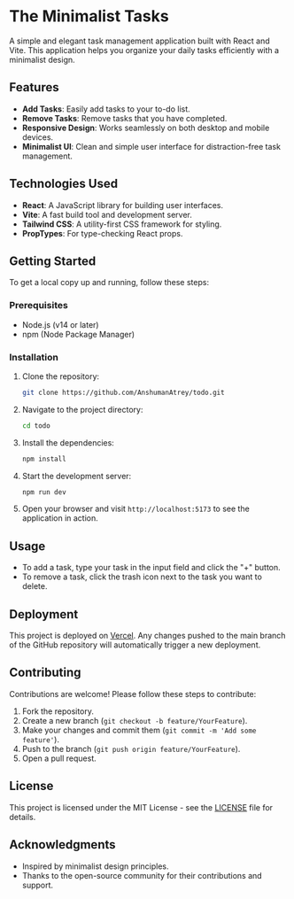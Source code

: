 # The Minimalist Tasks

A simple and elegant task management application built with React and Vite. This application helps you organize your daily tasks efficiently with a minimalist design.

## Features

- **Add Tasks**: Easily add tasks to your to-do list.
- **Remove Tasks**: Remove tasks that you have completed.
- **Responsive Design**: Works seamlessly on both desktop and mobile devices.
- **Minimalist UI**: Clean and simple user interface for distraction-free task management.

## Technologies Used

- **React**: A JavaScript library for building user interfaces.
- **Vite**: A fast build tool and development server.
- **Tailwind CSS**: A utility-first CSS framework for styling.
- **PropTypes**: For type-checking React props.

## Getting Started

To get a local copy up and running, follow these steps:

### Prerequisites

- Node.js (v14 or later)
- npm (Node Package Manager)

### Installation

1. Clone the repository:

   ```bash
   git clone https://github.com/AnshumanAtrey/todo.git
   ```

2. Navigate to the project directory:

   ```bash
   cd todo
   ```

3. Install the dependencies:

   ```bash
   npm install
   ```

4. Start the development server:

   ```bash
   npm run dev
   ```

5. Open your browser and visit `http://localhost:5173` to see the application in action.

## Usage

- To add a task, type your task in the input field and click the "+" button.
- To remove a task, click the trash icon next to the task you want to delete.

## Deployment

This project is deployed on [Vercel](https://vercel.com). Any changes pushed to the main branch of the GitHub repository will automatically trigger a new deployment.

## Contributing

Contributions are welcome! Please follow these steps to contribute:

1. Fork the repository.
2. Create a new branch (`git checkout -b feature/YourFeature`).
3. Make your changes and commit them (`git commit -m 'Add some feature'`).
4. Push to the branch (`git push origin feature/YourFeature`).
5. Open a pull request.

## License

This project is licensed under the MIT License - see the [LICENSE](LICENSE) file for details.

## Acknowledgments

- Inspired by minimalist design principles.
- Thanks to the open-source community for their contributions and support.
